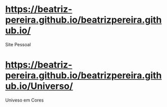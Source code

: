 # https://beatriz-pereira.github.io/beatrizpereira.github.io/
Site Pessoal
# https://beatriz-pereira.github.io/beatrizpereira.github.io/Universo/
Univeso em Cores

